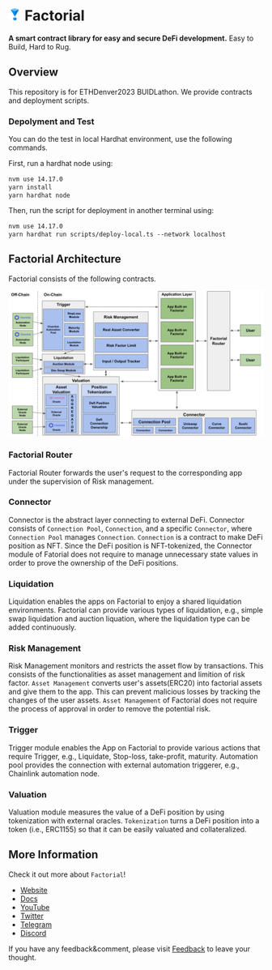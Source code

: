 # <img src="./image/factorial_logo_mark.svg" alt="Factorial" height="25px"> **Factorial**

**A smart contract library for easy and secure DeFi development.**
Easy to Build, Hard to Rug.

## Overview

This repository is for ETHDenver2023 BUIDLathon.
We provide contracts and deployment scripts.

### Depolyment and Test

You can do the test in local Hardhat environment, use the following commands.

First, run a hardhat node using:

```shell
nvm use 14.17.0
yarn install
yarn hardhat node
```

Then, run the script for deployment in another terminal using:

```shell
nvm use 14.17.0
yarn hardhat run scripts/deploy-local.ts --network localhost
```

## Factorial Architecture

Factorial consists of the following contracts.

![Factorial Architecture](./image/factorial-architecture.png)

### Factorial Router

Factorial Router forwards the user's request to the corresponding app under the supervision of Risk management.

### Connector

Connector is the abstract layer connecting to external DeFi.
Connector consists of `Connection Pool`, `Connection`, and a specific `Connector`, where `Connection Pool` manages `Connection`.
`Connection` is a contract to make DeFi position as NFT.
Since the DeFi position is NFT-tokenized, the Connector module of Fatorial does not require to manage unnecessary state values in order to prove the ownership of the DeFi positions.

### Liquidation

Liquidation enables the apps on Factorial to enjoy a shared liquidation environments.
Factorial can provide various types of liquidation, e.g., simple swap liquidation and auction liquation, where the liquidation type can be added continuously.

### Risk Management

Risk Management monitors and restricts the asset flow by transactions.
This consists of the functionalities as asset management and limition of risk factor.
`Asset Management` converts user's assets(ERC20) into factorial assets and give them to the app.
This can prevent malicious losses by tracking the changes of the user assets.
`Asset Management` of Factorial does not require the process of approval in order to remove the potential risk.

### Trigger

Trigger module enables the App on Factorial to provide various actions that require Trigger, e.g., Liquidate, Stop-loss, take-profit, maturity.
Automation pool provides the connection with external automation triggerer, e.g., Chainlink automation node.

### Valuation

Valuation module measures the value of a DeFi position by using tokenization with external oracles.
`Tokenization` turns a DeFi position into a token (i.e., ERC1155) so that it can be easily valuated and collateralized.


## More Information

Check it out more about `Factorial`!

- [Website](https://factorial-1.gitbook.io/factorial) 
- [Docs](https://factorial-1.gitbook.io/factorial)
- [YouTube](https://www.youtube.com/channel/UC8s9PaQbGHehm5dtU_sOJdQ)
- [Twitter](https://twitter.com/FactorialFi)
- [Telegram](https://t.me/factorialfi)
- [Discord](https://discord.gg/zggTQdDtZM)

If you have any feedback&comment, please visit [Feedback](https://airtable.com/shrI1qTxflZLGLmMK) to leave your thought.
